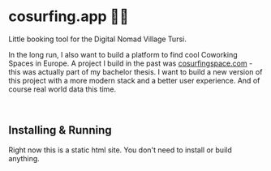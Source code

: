 # cosurfing.app 🏄‍♂️

Little booking tool for the Digital Nomad Village Tursi.

In the long run, I also want to build a platform to find cool Coworking Spaces in Europe. A project I build in the past was [cosurfingspace.com](https://www.cosurfingspace.com/) - this was actually part of my bachelor thesis. I want to build a new version of this project with a more modern stack and a better user experience. And of course real world data this time.

&nbsp;

## Installing & Running

Right now this is a static html site.
You don't need to install or build anything.
